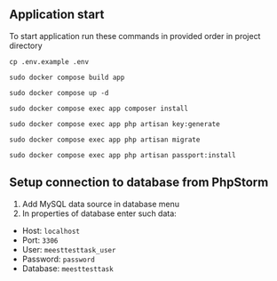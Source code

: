 ## Application start
To start application run these commands in provided order in project directory
```
cp .env.example .env
```
```
sudo docker compose build app
```
```
sudo docker compose up -d
```
```
sudo docker compose exec app composer install
```
```
sudo docker compose exec app php artisan key:generate
```
```
sudo docker compose exec app php artisan migrate
```
```
sudo docker compose exec app php artisan passport:install
```
## Setup connection to database from PhpStorm
1. Add MySQL data source in database menu 
2. In properties of database enter such data:
- Host: ```localhost```
- Port: ```3306```
- User: ```meesttesttask_user```
- Password: ```password```
- Database: ```meesttesttask```

